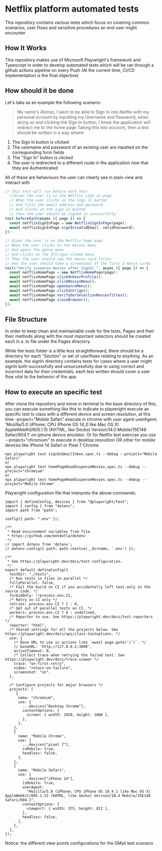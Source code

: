 # Netflix platform automated tests

This repository contains various tests which focus on covering common scenarios, user flows and sensitive procedures an end user might encounter

## How It Works

This repository makes use of Microsoft Playwright's framework and Typescript in order to develop automated tests which will be ran through a github actions pipeline on every Push (At the current time, CI/CD implementation is the final objective)

## How should it be done


Let's take as an example the following scenario:

> My name's Alonso, I want to be able to Sign In into Netflix with my personal account by inputting my Username and Password, when doing so and clicking the Sign In button, I know the application will redirect me to the home page
Taking this into account, then a test should be written in a way where: <br>

1. The Sign In button is clicked
2. The username and password of an existing user are inputted on the corresponding form fields
3. The "Sign In" button is clicked
4. The user is redirected to a different route in the application now that they are Authenticated

All of these are behaviours the user can clearly see in plain view and interact with

```ts
// this test will run before each test
  //Given the user is on the Netflix sign in page
  // When the user clicks on the sign in button
  // And fills the email address and password
  // And clicks on the sign in button
  // Then the user should be signed in successfully
test.beforeEach(async ({ page }) => {
  const netflixSignInPage = new NetflixSignInPage(page);
  await netflixSignInPage.signIn(validEmail, validPassword);
});

// Given the user is on the Netflix home page
// When the user clicks on the movies menu
// And opens the genre menu
// And clicks on the Intrigue cinema menu
// Then the user should see the movie card titles
// And the user should take a screenshot of the first 3 movie cards
test("Verify suspense movies after SignIn ", async ({ page }) => {
  const netflixHomePage = new NetflixHomePage(page);
  await netflixHomePage.clickOnUserProfile();
  await netflixHomePage.clickMoviesMenu();
  await netflixHomePage.openGenreMenu();
  await netflixHomePage.clickIntrige();
  await netflixHomePage.verifyOurSelectionMoviesTitles();
  await netflixHomePage.closeBrowser();
});
```


## File Structure

In order to keep clean and maintainable code for the tests, Pages and their their methods along with the most important selectors should be created each in a .ts file under the Pages directory.

While the tests folder is a little less straightforward, there should be a directory for each "Section" or set of userflows relating to anything. As an example, the signIn directory contains tests for cases where a user might signIn both successfully and unsuccessfully due to using correct and incorrect data for their credentials, each test written should cover a user flow vital to the behavior of the app.

## How to execute an specific test
After clone the repository and move in terminal to the base directory of this, you can execute something like this to indicate to playwright execute an specific test ts class with a different device and screen resolution, at this time -project="Mobile Safari" execute in chrome with user agent userAgent: 'Mozilla/5.0 (iPhone; CPU iPhone OS 14_0 like Mac OS X) AppleWebKit/605.1.15 (KHTML, like Gecko) Version/14.0 Mobile/15E148 Safari/604.1' on iphone device emulator. 
Or for Netflix test exercise you use --project="chromium" to execute in desktop resoultion OR other for mobile devices like iPhone 14 Safari or Pixel 7 Chrome

```
npx playwright test signInGmailInbox.spec.ts --debug --project="Mobile Safari" 
or
npx playwright test homePageReadSuspenseMovies.spec.ts --debug --project="chromium"
or
npx playwright test homePageReadSuspenseMovies.spec.ts --debug --project="Mobile Chrome"
```

Playwright configuration file that interprets the above commands:
```
import { defineConfig, devices } from "@playwright/test";
import { config } from "dotenv";
import path from "path";

config({ path: ".env" });

/**
 * Read environment variables from file.
 * https://github.com/motdotla/dotenv
 */
// import dotenv from 'dotenv';
// dotenv.config({ path: path.resolve(__dirname, '.env') });

/**
 * See https://playwright.dev/docs/test-configuration.
 */
export default defineConfig({
  testDir: "./tests",
  /* Run tests in files in parallel */
  fullyParallel: false,
  /* Fail the build on CI if you accidentally left test.only in the source code. */
  forbidOnly: !!process.env.CI,
  /* Retry on CI only */
  retries: process.env.CI ? 1 : 0,
  /* Opt out of parallel tests on CI. */
  workers: process.env.CI ? 4 : undefined,
  /* Reporter to use. See https://playwright.dev/docs/test-reporters */
  reporter: "html",
  /* Shared settings for all the projects below. See https://playwright.dev/docs/api/class-testoptions. */
  use: {
    /* Base URL to use in actions like `await page.goto('/')`. */
    // baseURL: 'http://127.0.0.1:3000',
    actionTimeout: 0,
    /* Collect trace when retrying the failed test. See https://playwright.dev/docs/trace-viewer */
    trace: "on-first-retry",
    video: "retain-on-failure",
    screenshot: "on",
  },

  /* Configure projects for major browsers */
  projects: [
     {
      name: "chromium",
      use: {
        ...devices["Desktop Chrome"],
        contextOptions: {
          screen: { width: 1920, height: 1080 },
        },
      },
    },
    {
      name: "Mobile Chrome",
      use: {
        ...devices["pixel 7"],
        isMobile: true,
        headless: false,
      },
    }, 
    {
      name: "Mobile Safari",
      use: {
        ...devices["iPhone 14"],
        isMobile: true,
        userAgent:
          "Mozilla/5.0 (iPhone; CPU iPhone OS 18_4_1 like Mac OS X) AppleWebKit/605.1.15 (KHTML, like Gecko) Version/18.4 Mobile/15E148 Safari/604.1",
        contextOptions: {
          viewport: { width: 375, height: 812 },
        },
        headless: false,
      },
    },
  ],
});
```
Notice: the different view points configurations for the GMail test scenario
